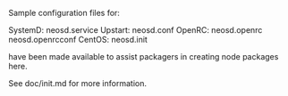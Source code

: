 Sample configuration files for:

SystemD: neosd.service
Upstart: neosd.conf
OpenRC:  neosd.openrc
         neosd.openrcconf
CentOS:  neosd.init

have been made available to assist packagers in creating node packages here.

See doc/init.md for more information.
